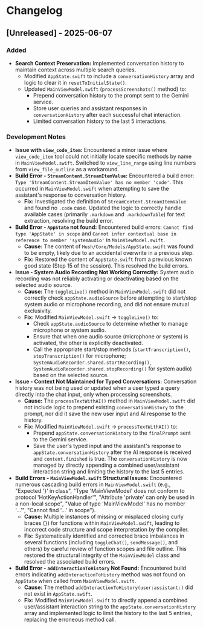# Changelog

## [Unreleased] - 2025-06-07

### Added
- **Search Context Preservation:** Implemented conversation history to maintain context across multiple search queries.
    - Modified `AppState.swift` to include a `conversationHistory` array and logic to clear it in `resetToInitialState()`.
    - Updated `MainViewModel.swift` (`processScreenshots()` method) to:
        - Prepend conversation history to the prompt sent to the Gemini service.
        - Store user queries and assistant responses in `conversationHistory` after each successful chat interaction.
        - Limited conversation history to the last 5 interactions.

### Development Notes
- **Issue with `view_code_item`:** Encountered a minor issue where `view_code_item` tool could not initially locate specific methods by name in `MainViewModel.swift`. Switched to `view_line_range` using line numbers from `view_file_outline` as a workaround.
- **Build Error - `StreamContent.StreamItemValue`:** Encountered a build error: `Type 'StreamContent.StreamItemValue' has no member 'code'`. This occurred in `MainViewModel.swift` when attempting to save the assistant's response to conversation history. 
    - **Fix:** Investigated the definition of `StreamContent.StreamItemValue` and found no `.code` case. Updated the logic to correctly handle available cases (primarily `.markdown` and `.markdownTable`) for text extraction, resolving the build error.
- **Build Error - `AppState` not found:** Encountered build errors: `Cannot find type 'AppState' in scope` and `Cannot infer contextual base in reference to member 'systemAudio'` in `MainViewModel.swift`.
    - **Cause:** The content of `Hush/Core/Models/AppState.swift` was found to be empty, likely due to an accidental overwrite in a previous step.
    - **Fix:** Restored the content of `AppState.swift` from a previous known good state (Step 15 of the session). This resolved the build errors.
- **Issue - System Audio Recording Not Working Correctly:** System audio recording was not reliably activating or deactivating based on the selected audio source.
    - **Cause:** The `toggleLive()` method in `MainViewModel.swift` did not correctly check `appState.audioSource` before attempting to start/stop system audio or microphone recording, and did not ensure mutual exclusivity.
    - **Fix:** Modified `MainViewModel.swift` -> `toggleLive()` to:
        - Check `appState.audioSource` to determine whether to manage microphone or system audio.
        - Ensure that when one audio source (microphone or system) is activated, the other is explicitly deactivated.
        - Call the appropriate start/stop methods (`startTranscription()`, `stopTranscription()` for microphone; `SystemAudioRecorder.shared.startRecording()`, `SystemAudioRecorder.shared.stopRecording()` for system audio) based on the selected source.
- **Issue - Context Not Maintained for Typed Conversations:** Conversation history was not being used or updated when a user typed a query directly into the chat input, only when processing screenshots.
    - **Cause:** The `processTextWithAI()` method in `MainViewModel.swift` did not include logic to prepend existing `conversationHistory` to the prompt, nor did it save the new user input and AI response to the history.
    - **Fix:** Modified `MainViewModel.swift` -> `processTextWithAI()` to:
        - Prepend `appState.conversationHistory` to the `finalPrompt` sent to the Gemini service.
        - Save the user's typed input and the assistant's response to `appState.conversationHistory` after the AI response is received and `content.finished` is true. The `conversationHistory` is now managed by directly appending a combined user/assistant interaction string and limiting the history to the last 5 entries.
- **Build Errors - `MainViewModel.swift` Structural Issues:** Encountered numerous cascading build errors in `MainViewModel.swift` (e.g., "Expected '}' in class", "Type 'MainViewModel' does not conform to protocol 'HotKeyActionHandler'", "Attribute 'private' can only be used in a non-local scope", "Value of type 'MainViewModel' has no member '...'", "Cannot find '...' in scope").
    - **Cause:** Multiple instances of missing or misplaced closing curly braces (`}`) for functions within `MainViewModel.swift`, leading to incorrect code structure and scope interpretation by the compiler.
    - **Fix:** Systematically identified and corrected brace imbalances in several functions (including `toggleChat()`, `sendMessage()`, and others) by careful review of function scopes and file outline. This restored the structural integrity of the `MainViewModel` class and resolved the associated build errors.
- **Build Error - `addInteractionToHistory` Not Found:** Encountered build errors indicating `addInteractionToHistory` method was not found on `AppState` when called from `MainViewModel.swift`.
    - **Cause:** The method `addInteractionToHistory(user:assistant:)` did not exist in `AppState.swift`.
    - **Fix:** Modified `MainViewModel.swift` to directly append a combined user/assistant interaction string to the `appState.conversationHistory` array and implemented logic to limit the history to the last 5 entries, replacing the erroneous method call.
